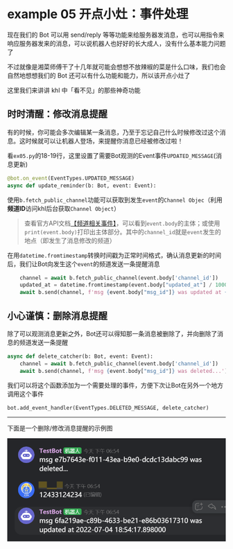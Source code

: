 # example 05 开点小灶：事件处理

现在我们的 Bot 可以用 send/reply 等等功能来给服务器发消息，也可以用指令来响应服务器发来的消息，可以说机器人也好好的长大成人，没有什么基本能力问题了

不过就像是湘菜师傅干了十几年就可能会想想不放辣椒的菜是什么口味，我们也会自然地想想我们的 Bot 还可以有什么功能和能力，所以该开点小灶了

这里我们来讲讲 khl 中「看不见」的那些神奇功能

## 时时清醒：修改消息提醒

有的时候，你可能会多次编辑某一条消息，乃至于忘记自己什么时候修改过这个消息。这时候就可以让机器人登场，来提醒你消息已经被修改过啦！

看`ex05.py`的18-19行，这里设置了需要Bot观测的Event事件`UPDATED_MESSAGE`(消息更新)

~~~python
@bot.on_event(EventTypes.UPDATED_MESSAGE)
async def update_reminder(b: Bot, event: Event):
~~~

使用`b.fetch_public_channel`功能可以获取到发生`event`的`Channel Objec`（利用**频道ID**访问khl后台获取`Channel Object`）

> 查看官方API文档[【频道相关事件】](https://developer.kaiheila.cn/doc/event/channel#%E9%A2%91%E9%81%93%E6%B6%88%E6%81%AF%E6%9B%B4%E6%96%B0)，可以看到`event.body`的主体；或使用`print(event.body)`打印出主体部分。其中的`channel_id`就是`event`发生的地点（即发生了消息修改的频道）

在用`datetime.fromtimestamp`转换时间戳为正常时间格式，确认消息更新的时间后，我们让Bot向发生这个`event`的频道发送一条提醒消息

~~~python
    channel = await b.fetch_public_channel(event.body['channel_id'])
    updated_at = datetime.fromtimestamp(event.body["updated_at"] / 1000)  # ms timestamp -> POSIX timestamp
    await b.send(channel, f'msg {event.body["msg_id"]} was updated at {updated_at}')
~~~

## 小心谨慎：删除消息提醒

除了可以观测消息更新之外，Bot还可以得知那一条消息被删除了，并向删除了消息的频道发送一条提醒

~~~python
async def delete_catcher(b: Bot, event: Event):
    channel = await b.fetch_public_channel(event.body['channel_id'])
    await b.send(channel, f'msg {event.body["msg_id"]} was deleted...')
~~~

我们可以将这个函数添加为一个需要处理的事件，方便下次让Bot在另外一个地方调用这个事件

~~~python
bot.add_event_handler(EventTypes.DELETED_MESSAGE, delete_catcher)
~~~

---

下面是一个删除/修改消息提醒的示例图

![example](./example.png)